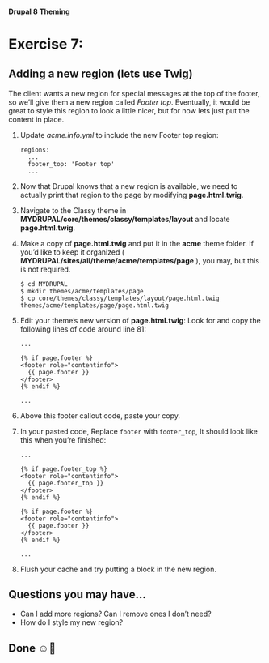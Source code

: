 #### Drupal 8 Theming

# Exercise 7: 

## Adding a new region (lets use Twig)

The client wants a new region for special messages at the top of the footer, so we’ll give them a new region called _Footer top_. Eventually, it would be great to style this region to look a little nicer, but for now lets just put the content in place.

1. Update _acme.info.yml_ to include the new Footer top region:

	```
	regions:
	  ...
	  footer_top: 'Footer top'
	  ...
	```

2. Now that Drupal knows that a new region is available, we need to actually print that region to the page by modifying **page.html.twig**.
3. Navigate to the Classy theme in **MYDRUPAL/core/themes/classy/templates/layout** and locate **page.html.twig**.
4. Make a copy of **page.html.twig** and put it in the **acme** theme folder. If you’d like to keep it organized ( **MYDRUPAL/sites/all/theme/acme/templates/page** ), you may, but this is not required.

    ```
    $ cd MYDRUPAL
    $ mkdir themes/acme/templates/page
    $ cp core/themes/classy/templates/layout/page.html.twig themes/acme/templates/page/page.html.twig
    ```


5. Edit your theme’s new version of **page.html.twig**:
Look for and copy the following lines of code around line 81:

	```
	...
	
	{% if page.footer %}
	<footer role="contentinfo">
      {{ page.footer }}
	</footer>
	{% endif %}
	
	...
	```

6. Above this footer callout code, paste your copy.
7. In your pasted code, Replace `footer` with `footer_top`, It should look like this when you’re finished:


	```
	...
	
	{% if page.footer_top %}
	<footer role="contentinfo">
      {{ page.footer_top }}
	</footer>
	{% endif %}
	
	{% if page.footer %}
	<footer role="contentinfo">
      {{ page.footer }}
	</footer>
	{% endif %}
	
	...
	```

8. Flush your cache and try putting a block in the new region.

## Questions you may have...
+ Can I add more regions? Can I remove ones I don’t need?
+ How do I style my new region?


## Done ☺

